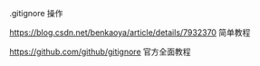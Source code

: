 .gitignore  操作

https://blog.csdn.net/benkaoya/article/details/7932370 简单教程

https://github.com/github/gitignore 官方全面教程

